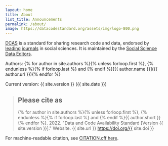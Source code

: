 ```yaml
---
layout: home
title: About
list_title: Announcements
permalink: /about/
image: https://datacodestandard.org/assets/img/logo-800.png
---
```

[DCAS](/) is a standard for sharing research code and data, endorsed by [leading journals](/journals) in social sciences. It is maintained by the [Social Science Data Editors](https://social-science-data-editors.github.io/).

Authors: {% for author in site.authors %}{% unless forloop.first %}, {% endunless %}{% if forloop.last %} and {% endif %}[{{ author.name }}]({{ author.url }}){% endfor %}

Current version: {{ site.version }} ({{ site.date }})

> ## Please cite as
> {% for author in site.authors %}{% unless forloop.first %}, {% endunless %}{% if forloop.last %} and {% endif %}{{ author.short }}{% endfor %}. 2022. "Data and Code Availability Standard [Version {{ site.version }}]." Website. {{ site.url }} https://doi.org/{{ site.doi }}

For machine-readable citation, see [CITATION.cff here](https://github.com/social-science-data-editors/DCAS).
